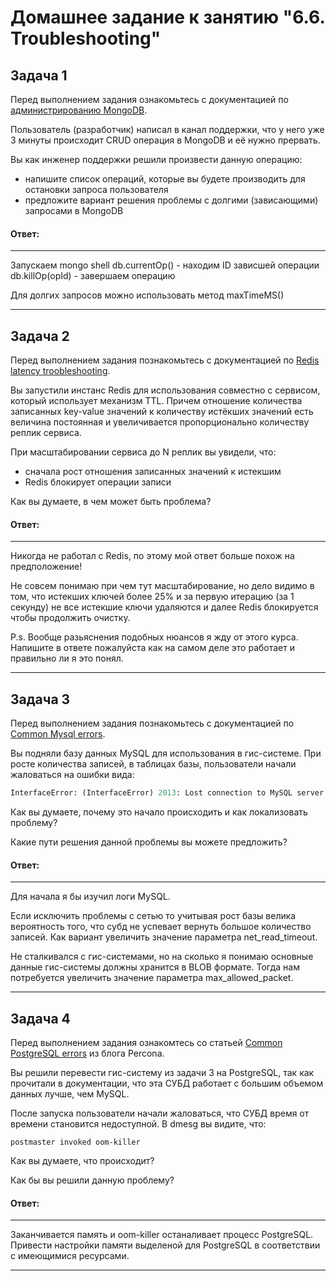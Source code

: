 # Домашнее задание к занятию "6.6. Troubleshooting"

## Задача 1

Перед выполнением задания ознакомьтесь с документацией по [администрированию MongoDB](https://docs.mongodb.com/manual/administration/).

Пользователь (разработчик) написал в канал поддержки, что у него уже 3 минуты происходит CRUD операция в MongoDB и её 
нужно прервать. 

Вы как инженер поддержки решили произвести данную операцию:
- напишите список операций, которые вы будете производить для остановки запроса пользователя
- предложите вариант решения проблемы с долгими (зависающими) запросами в MongoDB

#### Ответ:

---
Запускаем mongo shell
db.currentOp() - находим ID зависшей операции
db.killOp(opId) - завершаем операцию

Для долгих запросов можно использовать метод maxTimeMS(<ms>)

---

## Задача 2

Перед выполнением задания познакомьтесь с документацией по [Redis latency troobleshooting](https://redis.io/topics/latency).

Вы запустили инстанс Redis для использования совместно с сервисом, который использует механизм TTL. 
Причем отношение количества записанных key-value значений к количеству истёкших значений есть величина постоянная и
увеличивается пропорционально количеству реплик сервиса. 

При масштабировании сервиса до N реплик вы увидели, что:
- сначала рост отношения записанных значений к истекшим
- Redis блокирует операции записи

Как вы думаете, в чем может быть проблема?

#### Ответ:

---
Никогда не работал с Redis, по этому мой ответ больше похож на предположение!

Не совсем понимаю при чем тут масштабирование, но дело видимо в том, что истекших ключей более 25% и за первую итерацию (за 1 секунду) не все истекшие ключи удаляются и далее Redis блокируется чтобы продолжить очистку.

P.s. Вообще разьяснения подобных нюансов я жду от этого курса. Напишите в ответе пожалуйста как на самом деле это работает и правильно ли я это понял.

---

## Задача 3

Перед выполнением задания познакомьтесь с документацией по [Common Mysql errors](https://dev.mysql.com/doc/refman/8.0/en/common-errors.html).

Вы подняли базу данных MySQL для использования в гис-системе. При росте количества записей, в таблицах базы,
пользователи начали жаловаться на ошибки вида:
```python
InterfaceError: (InterfaceError) 2013: Lost connection to MySQL server during query u'SELECT..... '
```

Как вы думаете, почему это начало происходить и как локализовать проблему?

Какие пути решения данной проблемы вы можете предложить?

#### Ответ:

---
Для начала я бы изучил логи MySQL.

Если исключить проблемы с сетью то учитывая рост базы велика вероятность того, что субд не успевает вернуть большое количество записей. Как вариант увеличить значение параметра net_read_timeout.

Не сталкивался с гис-системами, но на сколько я понимаю основные данные гис-системы должны хранится в BLOB формате. Тогда нам потребуется увеличить значение параметра max_allowed_packet.

---

## Задача 4

Перед выполнением задания ознакомтесь со статьей [Common PostgreSQL errors](https://www.percona.com/blog/2020/06/05/10-common-postgresql-errors/) из блога Percona.

Вы решили перевести гис-систему из задачи 3 на PostgreSQL, так как прочитали в документации, что эта СУБД работает с 
большим объемом данных лучше, чем MySQL.

После запуска пользователи начали жаловаться, что СУБД время от времени становится недоступной. В dmesg вы видите, что:

`postmaster invoked oom-killer`

Как вы думаете, что происходит?

Как бы вы решили данную проблему?

#### Ответ:

---
Заканчивается память и oom-killer останаливает процесс PostgreSQL.
Привести настройки памяти выделеной для PostgreSQL в соответствии с имеющимися ресурсами.

---